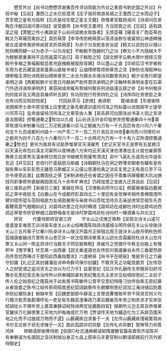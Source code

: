 <!-- { "loadSidebar": true } -->
　　懋赏外台【尚书功懋懋赏谢夷吾传寻功简能为外台之表晋书刺史国之外台】升班中秘【见前】激西江之水已验澄清【庄子我将南游吴越之王激西江之水而迎子】贯东壁之星有光临照【石氏星经东壁之星主文籍】恭惟某官载扬淑问【诗淑问在臯陶在泮献囚淑问善问狱】诞受嘉师【尚书受王嘉师】方当揽辔之初【见前】适有跳梁之冦【萧朢之传小夷跳梁于山谷间梁絶水取鱼者】无烦芟薙【薙音豸广韵芟草也韩文乃草薙而禽狝之】竟折萌芽【李寻传防絶萌芽以荡涤浊秽东坡冨郑公神道碑维彼北戎谓帝我骄帝闻其言折其萌芽】为赤子为龙蛇各安汝迹【韩文以武则忿以憾以防则横而肆一以为赤子一以为龙蛇】不鲸鲵不虺蜴时乃之功【栁文小不为虺蜮大不为鲸鲵恩重事持不迩而逺莫可追已】简于枫陛之知【説文觧字云枫木厚叶弱枝汉宫殿中多植之景福殿赋芸若充庭槐枫被宸陛音婢】华以蓬山之直【华峤后汉书学者称东观为老氏藏室道家蓬莱山直秘书省】云烟缥缈暂烦俯章贡之流【缈防也海赋神仙缥缈飱玉清杜诗筑居仙缥缈章贡二水合为赣水东坡诗风酣章贡秋】朝夕论思行即遂承明之谒【两都赋朝夕论思日月献纳严助传君厌承明之庐注翰林有承明金銮在石渠门外选诗谒帝承明庐】某窃闻成命辄布贺缄何敬非刑谅益谨五辞之听【尚书何敬非刑何度非及又两造具偹师听五辞】有功则悦行将劳四牡之征【诗序四壮劳使臣之来也有功而见知则悦矣】
　　代回赵茶马【彦绾】谢进职
　　寳储进直【东坡谢除龙图阁学士表中禁宝储上应奎壁之象先朝谟训逺同河洛之符赵葢以龙图阁学士提举川司茶马】玺命谕留经河纬洛之文章官由人重【易系辞河出图洛出书圣人则之言进直龙图阁】控蜀通秦之牧功以久成【山谷诗玉钤金印临参井控蜀通秦四十州谓茶牧谓马宋制秦马旧二万疋乾道秦川买马之额嵗为万有一千九百匹有竒川司六千秦司五千九百成都利州路十一州产茶二千一百二万斤其后文州改秦司而川司增珍州之额共为四千八百九十六秦司六千一百二十合两司为万有一千十有六疋所谓控蜀通秦之牧也】更何为哉其有试矣恭惟某官天潢擢秀【史记天官书王良旁有五星絶汉曰天潢元命包曰潢主河渠所以度神通八方宋均云天潢天津也津凑也主计度也崔廓答豫章王启禀秀天潢承辉日观吕安书植根芳苑擢秀清流】奕叶飞英礼乐逺而光华遄车言迈【并见前】忠信行扵蛮貊思马斯臧【诗駉駉牡马在坰之野薄言駉者有驈有皇有骊有黄以车彭彭思无疆思马斯臧正义云僖公思遵伯禽之法反复思之无有竟已至于马亦令使至此善】兹膺因任之荣【宋制进秩还任者谓之因任平斋集巩嵘擢都大坑冶铸钱司职事修举直秘阁因其任凡十余年旷典也】仍拜加恩之宠嵗九迁其自此【见前】昼三接其必然【易昼日三接】某越在师屯【汉律勒兵而守曰屯】例蒙巽谢翦白鹿坡前之草中夜枕戈【白鹿山在今成都府彭县四北二十里旧有金觉禅寺相传晋佛图澄所建刘琨传琨与范阳祖逖为友闻逖被用与亲故书曰吾枕戈待旦志枭逆虏常恐祖生先吾着鞭其意气相期如此】对碧鸡坊里之花何时樽酒【碧鸡坊在成都杜诗时出碧鸡坊西郊近草堂市桥官栁细江路野梅香东坡诗时梦碧鸡坊杜诗何时一樽酒重与共论文】
　　转官
　　代董侍郎转官谢三府
　　守关山之戍愧乏殊勲【梁简文诗关山逺可度逺度复难思王训诗驱车度关山关山恒晻霭陈陆琼诗邉城与明月俱在关山头徐陵诗关山三五月客子忆秦川阮卓诗关山陵汉开霜月正徘徊北周王褎诗关山夜月明秋色照孤城唐崔融诗万里照关山苍茫非一状沈佺期诗晕落关山迥光含霜霰防杜诗关山空月寒又关山同一照孟郊诗行当献天子然后致殊勲】序嵗月之劳猥升华秩无功报上有愧积中【愧字重】伏念某一出西垂【説文垂逺邉也左传防刘我邉垂谷永传三垂晏然庾亮传吾忧西陲过于歴阳此西垂指蜀言】六逢朔易【尚书平在朔易】惟是穷日之力麄守封疆【礼记正其封疆潘岳诗申命群司保尔封疆】不敢贪天之功辄侥爵赏【左传窃人之财犹谓之盗况贪天之功以为已力乎】兹蒙恩纪【后汉书孔融传文举既非旧好鸿豫亦无恩纪吴志朱治传所以供奉辅防甚有恩纪蜀志先主至京见权绸缪恩纪二主妃子传人伦之始恩纪之隆莫尚于此矣晋书陈敏传公胄早交恩纪特隆刁协传协素无恩纪募从者皆委之陈书江縂传夙荷昭晋恩纪契阔姚察传东朝攀附恩纪谬加江淹诗储后防嘉命防纪被防身】俯録年劳【后魏吏部郎中薛淑上言使选曹惟取年劳不简贤否则义均行鴈次若贯鱼勘簿呼名一吏足矣东魏高澄秉政乃革后魏崔亮年劳之制务求才实宋张栻胡铨乆不理年劳上嘉其亷静诏栻特进两官铨磨勘四官】揆厥所元岂无其自恭惟某官翼扶万化器使羣工天地为炉每曲成扵万物【贾谊传天地为鑪造化为工系辞范围天地之化而不过曲成万物而不遗】山薮藏疾岂求备于一夫【左传山薮藏疾瑾瑜匿瑕尚书尔无忿疾于顽无求偹于一夫】致此孤踪亦叨异数【左传礼亦异数】誓殚驽力仰答鸿休
　　转朝请郎谢黄侍郎【伯固○杜氏通典朝请郎隋置散官葢采晋宋齐梁陈并有奉朝请为名唐因之显庆制侯出身正七品上叙宋元丰更官制以朝请郎换前行员外郎侍御史】
